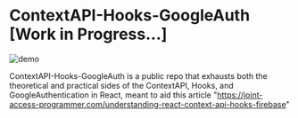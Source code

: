 # ContextAPI-Hooks-GoogleAuth [Work in Progress...]

![demo](https://github.com/PiusLucky/ContextAPI-Hooks-GoogleAuth/blob/main/src/assets/unoptimized_final?raw=true)


ContextAPI-Hooks-GoogleAuth is a public repo that exhausts both the theoretical and practical sides of the ContextAPI, Hooks, and GoogleAuthentication in React, meant to aid this article "https://joint-access-programmer.com/understanding-react-context-api-hooks-firebase"

